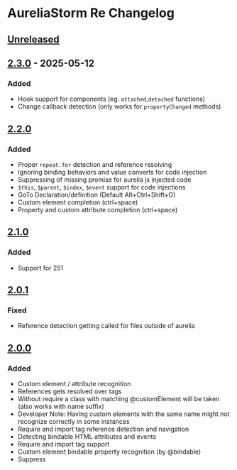 # AureliaStorm Re Changelog

## [Unreleased]

## [2.3.0] - 2025-05-12

### Added

- Hook support for components (eg. `attached`,`detached` functions)
- Change callback detection (only works for `propertyChanged` methods)

## [2.2.0]

### Added

- Proper `repeat.for` detection and reference resolving
- Ignoring binding behaviors and value converts for code injection
- Suppressing of missing promise for aurelia js injected code
- `$this`, `$parent`, `$index`, `$event` support for code injections
- GoTo Declaration/definition (Default Alt+Ctrl+Shift+O)
- Custom element completion (ctrl+space)
- Property and custom attribute completion (ctrl+space)

## [2.1.0]

### Added

- Support for 251

## [2.0.1]

### Fixed

- Reference detection getting called for files outside of aurelia

## [2.0.0]

### Added

- Custom element / attribute recognition
- References gets resolved over <require from=""> tags
- Without require a class with matching @customElement will be taken (also works with name suffix)
- Developer Note: Having custom elements with the same name might not recognize correctly in some instances
- Require and import tag reference detection and navigation
- Detecting bindable HTML attributes and events
- Require and import tag support
- Custom element bindable property recognition (by @bindable)
- Suppress <template> and <require> element warnings

## [1.2.1]

### Changed

- Support older versions

## [1.2.0]

### Added

- Support <let> element recognition
- Support the `else` attribute
- Adds support for `promise.bind` recognition

### Fixed

- Remove deprecated getDependencies Call
- Remove deprecated getBaseDir call

[Unreleased]: https://github.com/Readock/AureliaStormRe/compare/v2.3.0...HEAD
[2.3.0]: https://github.com/Readock/AureliaStormRe/compare/v2.2.0...v2.3.0
[2.2.0]: https://github.com/Readock/AureliaStormRe/compare/v2.1.0...v2.2.0
[2.1.0]: https://github.com/Readock/AureliaStormRe/compare/v2.0.1...v2.1.0
[2.0.1]: https://github.com/Readock/AureliaStormRe/compare/v2.0.0...v2.0.1
[2.0.0]: https://github.com/Readock/AureliaStormRe/compare/v1.2.1...v2.0.0
[1.2.1]: https://github.com/Readock/AureliaStormRe/compare/v1.2.0...v1.2.1
[1.2.0]: https://github.com/Readock/AureliaStormRe/commits/v1.2.0
